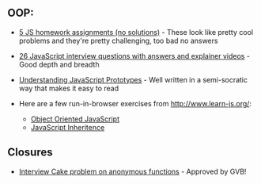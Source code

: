 ## OOP:

* [5 JS homework assignments (no solutions)](https://gist.github.com/stdclass) - These look like pretty cool problems and they're pretty challenging, too bad no answers

* [26 JavaScript interview questions with answers and explainer videos](http://blog.kevinchisholm.com/object-oriented-javascript/javascript-interview-questions-object-oriented-javascript/) - Good depth and breadth

* [Understanding JavaScript Prototypes](https://javascriptweblog.wordpress.com/2010/06/07/understanding-javascript-prototypes/) - Well written in a semi-socratic way that makes it easy to read

* Here are a few run-in-browser exercises from http://www.learn-js.org/:
  * [Object Oriented JavaScript](http://www.learn-js.org/en/Object_Oriented_JavaScript)
  * [JavaScript Inheritence](http://www.learn-js.org/en/Inheritance)

## Closures

* [Interview Cake problem on anonymous functions](https://www.interviewcake.com/question/python/js-whats-wrong) - Approved by GVB!

